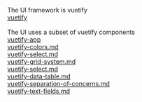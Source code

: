 The UI framework is vuetify<br>
[vuetify](https://nuxtjs.org/docs/2.x/get-started/routing)<br>
<br>
The UI uses a subset of vuetify components<br>
[vuetify-app](https://vuetifyjs.com/en/components/application/)<br>
[vuetify-colors.md](https://github.com/EricTarantino/nuxt-application/blob/socket.io/doc/vuetify-colors.md)<br>
[vuetify-select.md](https://github.com/EricTarantino/nuxt-application/blob/socket.io/doc/vuetify-app.md)<br>
[vuetify-grid-system.md](https://github.com/EricTarantino/nuxt-application/blob/socket.io/doc/vuetify-grid-system.md)<br>
[vuetify-select.md](https://github.com/EricTarantino/nuxt-application/blob/socket.io/doc/vuetify-selects.md)<br>
[vuetify-data-table.md](https://github.com/EricTarantino/nuxt-application/blob/socket.io/doc/vuetify-data-table.md)<br>
[vuetify-separation-of-concerns.md](https://github.com/EricTarantino/nuxt-application/blob/socket.io/doc/vuetify-separation-of-concerns.md)<br>
[vuetify-text-fields.md](https://github.com/EricTarantino/nuxt-application/blob/socket.io/doc/vuetify-text-fields.md)<br>